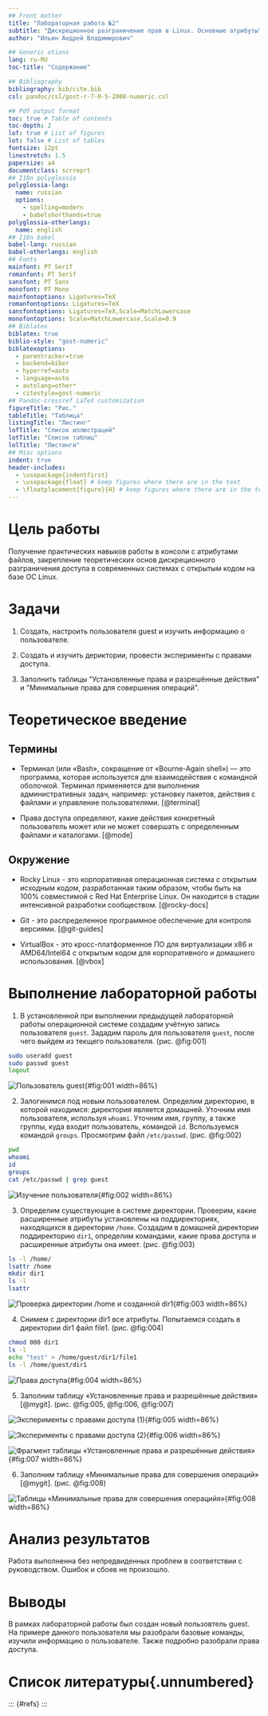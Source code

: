 ```yaml
---
## Front matter
title: "Лабораторная работа №2"
subtitle: "Дискреционное разграничение прав в Linux. Основные атрибуты"
author: "Ильин Андрей Владимирович"

## Generic otions
lang: ru-RU
toc-title: "Содержание"

## Bibliography
bibliography: bib/cite.bib
csl: pandoc/csl/gost-r-7-0-5-2008-numeric.csl

## Pdf output format
toc: true # Table of contents
toc-depth: 2
lof: true # List of figures
lot: false # List of tables
fontsize: 12pt
linestretch: 1.5
papersize: a4
documentclass: scrreprt
## I18n polyglossia
polyglossia-lang:
  name: russian
  options:
	- spelling=modern
	- babelshorthands=true
polyglossia-otherlangs:
  name: english
## I18n babel
babel-lang: russian
babel-otherlangs: english
## Fonts
mainfont: PT Serif
romanfont: PT Serif
sansfont: PT Sans
monofont: PT Mono
mainfontoptions: Ligatures=TeX
romanfontoptions: Ligatures=TeX
sansfontoptions: Ligatures=TeX,Scale=MatchLowercase
monofontoptions: Scale=MatchLowercase,Scale=0.9
## Biblatex
biblatex: true
biblio-style: "gost-numeric"
biblatexoptions:
  - parentracker=true
  - backend=biber
  - hyperref=auto
  - language=auto
  - autolang=other*
  - citestyle=gost-numeric
## Pandoc-crossref LaTeX customization
figureTitle: "Рис."
tableTitle: "Таблица"
listingTitle: "Листинг"
lofTitle: "Список иллюстраций"
lotTitle: "Список таблиц"
lolTitle: "Листинги"
## Misc options
indent: true
header-includes:
  - \usepackage{indentfirst}
  - \usepackage{float} # keep figures where there are in the text
  - \floatplacement{figure}{H} # keep figures where there are in the text
---
```


# Цель работы

Получение практических навыков работы в консоли с атрибутами файлов, закрепление теоретических основ дискреционного разграничения доступа в современных системах с открытым кодом на базе ОС Linux.

# Задачи

1. Создать, настроить пользователя guest и изучить информацию о пользователе.

2. Создать и изучить дериктории, провести эксперименты с правами доступа.

3. Заполнить таблицы "Установленные права и разрешённые действия" и "Минимальные права для совершения операций".

# Теоретическое введение

## Термины

- Терминал (или «Bash», сокращение от «Bourne-Again shell») — это программа, которая используется для взаимодействия с командной оболочкой. Терминал применяется для выполнения административных задач, например: установку пакетов, действия с файлами и управление пользователями. [@terminal]

- Права доступа определяют, какие действия конкретный пользователь может или не может совершать с определенным файлами и каталогами. [@mode]

## Окружение

- Rocky Linux - это корпоративная операционная система с открытым исходным кодом, разработанная таким образом, чтобы быть на 100% совместимой с Red Hat Enterprise Linux. Он находится в стадии интенсивной разработки сообществом. [@rocky-docs]

- Git - это распределенное программное обеспечение для контроля версиями. [@git-guides]

- VirtualBox - это кросс-платформенное ПО для виртуализации x86 и AMD64/Intel64 с открытым кодом для корпоративного и домашнего использования. [@vbox]

# Выполнение лабораторной работы

1. В установленной при выполнении предыдущей лабораторной работы операционной системе создадим учётную запись пользователя `guest`. Зададим пароль для пользователя `guest`, после чего выйдем из текщего пользователя. (рис. @fig:001)

```bash
sudo useradd guest
sudo passwd guest
logout
```

![Пользователь guest](images/01.png){#fig:001 width=86%}

2. Залогинимся под новым пользователем. Определим директорию, в которой находимся: директория является домашней. Уточним имя пользователя, используя `whoami`. Уточним имя, группу, а также группы, куда входит пользователь, командой `id`. Вспользуемся командой `groups`. Просмотрим файл `/etc/passwd`. (рис. @fig:002)

```bash
pwd
whoami
id
groups
cat /etc/passwd | grep guest
```

![Изучение пользователя](images/02.png){#fig:002 width=86%}

3. Определим существующие в системе директории. Проверим, какие расширенные атрибуты установлены на поддиректориях, находящихся в директории `/home`. Создадим в домашней директории поддиректорию `dir1`, определим командами, какие права доступа и расширенные атрибуты она имеет. (рис. @fig:003)

```bash
ls -l /home/
lsattr /home
mkdir dir1
ls -l
lsattr
```

![Проверка директории `/home` и созданной `dir1`](images/03.png){#fig:003 width=86%}

4. Cнимем с директории dir1 все атрибуты. Попытаемся создать в директории dir1 файл file1. (рис. @fig:004)

```bash
chmod 000 dir1
ls -l
echo "test" > /home/guest/dir1/file1
ls -l /home/guest/dir1
```

![Права доступа](images/04.png){#fig:004 width=86%}

5. Заполним таблицу «Установленные права и разрешённые действия» [@mygit]. (рис. @fig:005, @fig:006, @fig:007)

![Эксперименты с правами доступа (1)](images/05.png){#fig:005 width=86%}

![Эксперименты с правами доступа (2)](images/06.png){#fig:006 width=86%}

![Фрагмент таблицы «Установленные права и разрешённые действия»](images/08.png){#fig:007 width=86%}

6. Заполним таблицу «Минимальные права для совершения операций» [@mygit]. (рис. @fig:008)

![Таблицы «Минимальные права для совершения операцийя»](images/07.png){#fig:008 width=86%}

# Анализ результатов

Работа выполненна без непредвиденных проблем в соответствии с руководством. Ошибок и сбоев не произошло.

# Выводы

В рамках лабораторной работы был создан новый пользовтель guest. На примере данного пользователя мы разобрали базовые команды, изучили информацию о пользователе. Также подробно разобрали права доступа.

# Список литературы{.unnumbered}

::: {#refs}
:::
